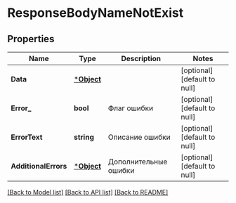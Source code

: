 # ResponseBodyNameNotExist

## Properties
Name | Type | Description | Notes
------------ | ------------- | ------------- | -------------
**Data** | [***Object**](.md) |  | [optional] [default to null]
**Error_** | **bool** | Флаг ошибки | [optional] [default to null]
**ErrorText** | **string** | Описание ошибки | [optional] [default to null]
**AdditionalErrors** | [***Object**](.md) | Дополнительные ошибки | [optional] [default to null]

[[Back to Model list]](../README.md#documentation-for-models) [[Back to API list]](../README.md#documentation-for-api-endpoints) [[Back to README]](../README.md)

